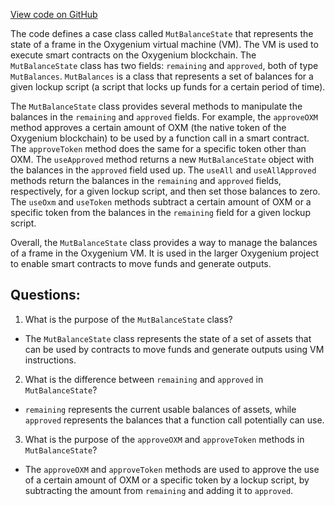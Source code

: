 [View code on GitHub](https://github.com/oxygenium/oxygenium/protocol/src/main/scala/org/oxygenium/protocol/vm/MutBalanceState.scala)

The code defines a case class called `MutBalanceState` that represents the state of a frame in the Oxygenium virtual machine (VM). The VM is used to execute smart contracts on the Oxygenium blockchain. The `MutBalanceState` class has two fields: `remaining` and `approved`, both of type `MutBalances`. `MutBalances` is a class that represents a set of balances for a given lockup script (a script that locks up funds for a certain period of time). 

The `MutBalanceState` class provides several methods to manipulate the balances in the `remaining` and `approved` fields. For example, the `approveOXM` method approves a certain amount of OXM (the native token of the Oxygenium blockchain) to be used by a function call in a smart contract. The `approveToken` method does the same for a specific token other than OXM. The `useApproved` method returns a new `MutBalanceState` object with the balances in the `approved` field used up. The `useAll` and `useAllApproved` methods return the balances in the `remaining` and `approved` fields, respectively, for a given lockup script, and then set those balances to zero. The `useOxm` and `useToken` methods subtract a certain amount of OXM or a specific token from the balances in the `remaining` field for a given lockup script.

Overall, the `MutBalanceState` class provides a way to manage the balances of a frame in the Oxygenium VM. It is used in the larger Oxygenium project to enable smart contracts to move funds and generate outputs.
## Questions: 
 1. What is the purpose of the `MutBalanceState` class?
- The `MutBalanceState` class represents the state of a set of assets that can be used by contracts to move funds and generate outputs using VM instructions.

2. What is the difference between `remaining` and `approved` in `MutBalanceState`?
- `remaining` represents the current usable balances of assets, while `approved` represents the balances that a function call potentially can use.

3. What is the purpose of the `approveOXM` and `approveToken` methods in `MutBalanceState`?
- The `approveOXM` and `approveToken` methods are used to approve the use of a certain amount of OXM or a specific token by a lockup script, by subtracting the amount from `remaining` and adding it to `approved`.